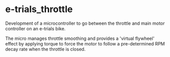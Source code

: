 # e-trials_throttle
Development of a microcontroller to go between the throttle and main motor controller on an e-trials bike.

The micro manages throttle smoothing and provides a 'virtual flywheel' effect by applying torque to force the motor to follow a pre-determined RPM decay rate when the throttle is closed.
